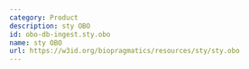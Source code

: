 ```yaml
---
category: Product
description: sty OBO
id: obo-db-ingest.sty.obo
name: sty OBO
url: https://w3id.org/biopragmatics/resources/sty/sty.obo
---
```

